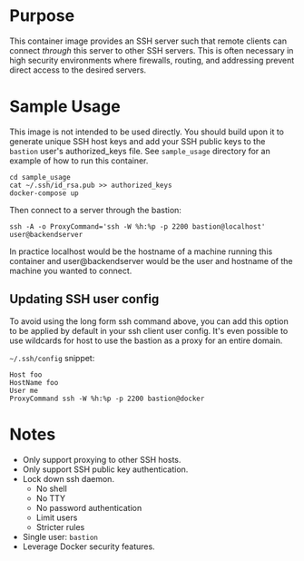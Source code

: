 # Purpose
This container image provides an SSH server such that remote clients can connect
_through_ this server to other SSH servers. This is often necessary in high
security environments where firewalls, routing, and addressing prevent direct
access to the desired servers.

# Sample Usage

This image is not intended to be used directly. You should build upon it to
generate unique SSH host keys and add your SSH public keys to the `bastion` user's
authorized_keys file. See `sample_usage` directory for an example of how to run this
container.

```
cd sample_usage
cat ~/.ssh/id_rsa.pub >> authorized_keys
docker-compose up
```

Then connect to a server through the bastion:
```
ssh -A -o ProxyCommand='ssh -W %h:%p -p 2200 bastion@localhost' user@backendserver
```

In practice localhost would be the hostname of a machine running this container and
user@backendserver would be the user and hostname of the machine you wanted to connect.

## Updating SSH user config
To avoid using the long form ssh command above, you can add this option to be applied
by default in your ssh client user config. It's even possible to use wildcards for host to use the bastion as a proxy for an entire domain.

`~/.ssh/config` snippet:
```
Host foo
HostName foo
User me
ProxyCommand ssh -W %h:%p -p 2200 bastion@docker
```

# Notes

* Only support proxying to other SSH hosts.
* Only support SSH public key authentication.
* Lock down ssh daemon.
  * No shell
  * No TTY
  * No password authentication
  * Limit users
  * Stricter rules
* Single user: `bastion`
* Leverage Docker security features.
